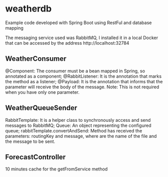 # weatherdb
Example code developed with Spring Boot using RestFul and database mapping

The messaging service used was RabbitMQ, I installed it in a local Docker that can be accessed by the address http://localhost:32784

## WeatherConsumer
@Component: The consumer must be a bean mapped in Spring, so annotated as a component;
@RabbitListener: It is the annotation that marks the method as a listener;
@Payload: It is the annotation that informs that the parameter will receive the body of the message. Note: This is not required when you have only one parameter.


## WeatherQueueSender
RabbitTemplate: It is a helper class to synchronously access and send messages to RabbitMQ;
Queue: An object representing the configured queue;
rabbitTemplate.convertAndSend: Method has received the parameters: routingKey and message, where are the name of the file and the message to be sent.


## ForecastController
10 minutes cache for the getFromService method